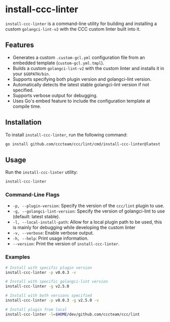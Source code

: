 # install-ccc-linter

`install-ccc-linter` is a command-line utility for building and installing a custom `golangci-lint-v2` with the CCC custom linter built into it.

## Features

- Generates a custom `.custom-gcl.yml` configuration file from an embedded template (`custom-gcl.yml.tmpl`).
- Builds a custom `golangci-lint-v2` with the custom linter and installs it in your `$GOPATH/bin`.
- Supports specifying both plugin version and golangci-lint version.
- Automatically detects the latest stable golangci-lint version if not specified.
- Supports verbose output for debugging.
- Uses Go's embed feature to include the configuration template at compile time.

## Installation

To install `install-ccc-linter`, run the following command:

```sh
go install github.com/cccteam/ccc/lint/cmd/install-ccc-linter@latest
```

## Usage

Run the `install-ccc-linter` utility:

```sh
install-ccc-linter
```

### Command-Line Flags

- `-p, --plugin-version`: Specify the version of the `ccc/lint` plugin to use.
- `-g, --golangci-lint-version`: Specify the version of golangci-lint to use (default: latest stable).
- `-l, --local-install-path`: Allow for a local plugin path to be used, this is mainly for debugging while developing the custom linter
- `-v, --verbose`: Enable verbose output.
- `-h, --help`: Print usage information.
- `--version`: Print the version of `install-ccc-linter`.

### Examples

```sh
# Install with specific plugin version
install-ccc-linter -p v0.0.3 -v

# Install with specific golangci-lint version
install-ccc-linter -g v2.5.0

# Install with both versions specified
install-ccc-linter -p v0.0.3 -g v2.5.0 -v

# Install plugin from local
install-ccc-linter -l=$HOME/dev/github.com/cccteam/ccc/lint
```

